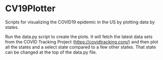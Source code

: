# CV19Plotter
Scripts for visualizing the COVID19 epidemic in the US by plotting data by states.

Run the data.py script to create the plots. It will fetch the latest data sets from the COVID Tracking Project (https://covidtracking.com/) and then plot all the states and a select state compared to a few other states. That state can be changed at the top of the data.py file.
